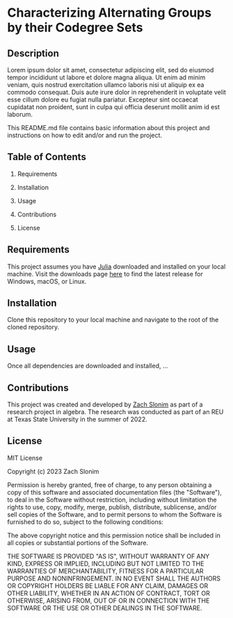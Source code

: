 # Characterizing Alternating Groups by their Codegree Sets

## Description

Lorem ipsum dolor sit amet, consectetur adipiscing elit, sed do eiusmod tempor incididunt ut labore et dolore magna aliqua. Ut enim ad minim veniam, quis nostrud exercitation ullamco laboris nisi ut aliquip ex ea commodo consequat. Duis aute irure dolor in reprehenderit in voluptate velit esse cillum dolore eu fugiat nulla pariatur. Excepteur sint occaecat cupidatat non proident, sunt in culpa qui officia deserunt mollit anim id est laborum.

This README.md file contains basic information about this project and instructions on how to edit and/or and run the project.

## Table of Contents

1. Requirements

1. Installation

1. Usage

1. Contributions

1. License

## Requirements

This project assumes you have [Julia](https://julialang.org/) downloaded and installed on your local machine. Visit the downloads page [here](https://julialang.org/downloads/) to find the latest release for Windows, macOS, or Linux.

## Installation 

Clone this repository to your local machine and navigate to the root of the cloned repository.

## Usage

Once all dependencies are downloaded and installed, ...

## Contributions

This project was created and developed by [Zach Slonim](https://github.com/zachslonim) as part of a research project in algebra. The research was conducted as part of an REU at Texas State University in the summer of 2022.

## License 

MIT License

Copyright (c) 2023 Zach Slonim

Permission is hereby granted, free of charge, to any person obtaining a copy
of this software and associated documentation files (the "Software"), to deal
in the Software without restriction, including without limitation the rights
to use, copy, modify, merge, publish, distribute, sublicense, and/or sell
copies of the Software, and to permit persons to whom the Software is
furnished to do so, subject to the following conditions:

The above copyright notice and this permission notice shall be included in all
copies or substantial portions of the Software.

THE SOFTWARE IS PROVIDED "AS IS", WITHOUT WARRANTY OF ANY KIND, EXPRESS OR
IMPLIED, INCLUDING BUT NOT LIMITED TO THE WARRANTIES OF MERCHANTABILITY,
FITNESS FOR A PARTICULAR PURPOSE AND NONINFRINGEMENT. IN NO EVENT SHALL THE
AUTHORS OR COPYRIGHT HOLDERS BE LIABLE FOR ANY CLAIM, DAMAGES OR OTHER
LIABILITY, WHETHER IN AN ACTION OF CONTRACT, TORT OR OTHERWISE, ARISING FROM,
OUT OF OR IN CONNECTION WITH THE SOFTWARE OR THE USE OR OTHER DEALINGS IN THE
SOFTWARE.